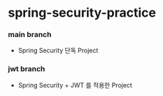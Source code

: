 # spring-security-practice

### main branch
* Spring Security 단독 Project

### jwt branch
* Spring Security + JWT 를 적용한 Project
